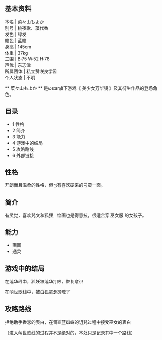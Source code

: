 **基本资料**  
---  
本名  |  菜々山もよか   
别号  |  桃夜歌、藻代香   
发色  |  绿发   
瞳色  |  蓝瞳   
身高  |  145cm   
体重  |  37kg   
三围  |  B:75 W:52 H:78   
声优  |  东志津   
所属团体  |  私立赞咲良学园   
个人状态  |  不明   
  
** 菜々山もよか  ** 是ωstar旗下游戏《  美少女万华镜  》及其衍生作品的登场角色。

##  目录

  * 1  性格 
  * 2  简介 
  * 3  能力 
  * 4  游戏中的结局 
  * 5  攻略路线 
  * 6  外部链接 

##  性格

开朗而且温柔的性格，但也有喜欢硬来的刁蛮一面。

##  简介

有灵觉，喜欢咒文和狐狸，绘画也是得意技，很适合穿  巫女服  的女孩子。

##  能力

  * 画画 
  * 通灵 

##  游戏中的结局

在莲华线中，狐妖被莲华打败，恢复意识

在萌世歌线中，被白狐拿走灵魂了

##  攻略路线

拒绝助手香恋的表白，在调查蓝蜘蛛的诅咒过程中接受巫女的表白

（进入萌世歌线的过程并不是绝对的，本处只是记录其中一个路线）

  